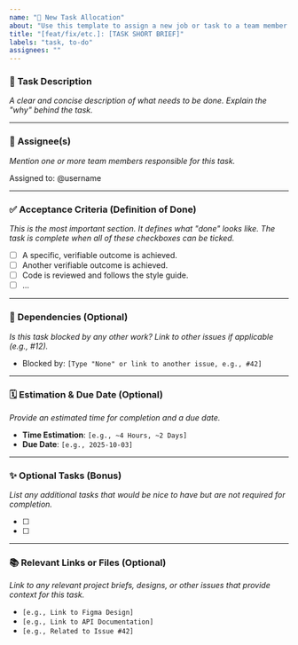 ```yaml
---
name: "📝 New Task Allocation"
about: "Use this template to assign a new job or task to a team member."
title: "[feat/fix/etc.]: [TASK SHORT BRIEF]"
labels: "task, to-do"
assignees: ""
---
```


### 📝 **Task Description**

_A clear and concise description of what needs to be done. Explain the "why" behind the task._

---

### 👤 **Assignee(s)**

_Mention one or more team members responsible for this task._

Assigned to: @username

---

### ✅ **Acceptance Criteria (Definition of Done)**

_This is the most important section. It defines what "done" looks like. The task is complete when all of these checkboxes can be ticked._

-   [ ] A specific, verifiable outcome is achieved.
-   [ ] Another verifiable outcome is achieved.
-   [ ] Code is reviewed and follows the style guide.
-   [ ] ...

---

### 🔗 **Dependencies (Optional)**

_Is this task blocked by any other work? Link to other issues if applicable (e.g., #12)._

-   Blocked by: `[Type "None" or link to another issue, e.g., #42]`

---

### 🗓️ **Estimation & Due Date (Optional)**

_Provide an estimated time for completion and a due date._

-   **Time Estimation**: `[e.g., ~4 Hours, ~2 Days]`
-   **Due Date**: `[e.g., 2025-10-03]`

---

### ✨ **Optional Tasks (Bonus)**

_List any additional tasks that would be nice to have but are not required for completion._

-   [ ]
-   [ ]

---

### 📚 **Relevant Links or Files (Optional)**

_Link to any relevant project briefs, designs, or other issues that provide context for this task._

-   `[e.g., Link to Figma Design]`
-   `[e.g., Link to API Documentation]`
-   `[e.g., Related to Issue #42]`
